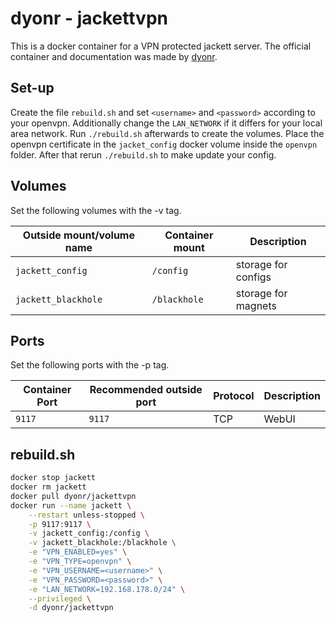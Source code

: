 # dyonr - jackettvpn

This is a docker container for a VPN protected jackett server.
The official container and documentation was made by
[dyonr](https://github.com/DyonR/docker-Jackettvpn).

## Set-up

Create the file `rebuild.sh` and set `<username>` and `<password>` according to
your openvpn.
Additionally change the `LAN_NETWORK` if it differs for your local area network.
Run `./rebuild.sh` afterwards to create the volumes.
Place the openvpn certificate in the `jacket_config` docker volume inside the
`openvpn` folder.
After that rerun `./rebuild.sh` to make update your config.

## Volumes

Set the following volumes with the -v tag.

| Outside mount/volume name | Container mount | Description            |
| ------------------------- | --------------- | ---------------------- |
| `jackett_config`          | `/config`       | storage for configs    |
| `jackett_blackhole`       | `/blackhole`    | storage for magnets    |

## Ports

Set the following ports with the -p tag.

| Container Port | Recommended outside port | Protocol | Description |
| -------------- | ------------------------ | -------- | ----------- |
| `9117`         | `9117`                   | TCP      | WebUI       |

## rebuild.sh

```sh
docker stop jackett
docker rm jackett
docker pull dyonr/jackettvpn
docker run --name jackett \
    --restart unless-stopped \
    -p 9117:9117 \
    -v jackett_config:/config \
    -v jackett_blackhole:/blackhole \
    -e "VPN_ENABLED=yes" \
    -e "VPN_TYPE=openvpn" \
    -e "VPN_USERNAME=<username>" \
    -e "VPN_PASSWORD=<password>" \
    -e "LAN_NETWORK=192.168.178.0/24" \
    --privileged \
    -d dyonr/jackettvpn

```
